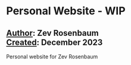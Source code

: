 # Personal Website - WIP
## <u>Author</u>: Zev Rosenbaum<br><u>Created</u>: December 2023

Personal website for Zev Rosenbaum